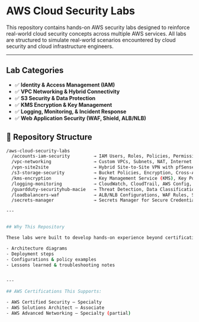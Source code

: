 # AWS Cloud Security Labs

This repository contains hands-on AWS security labs designed to reinforce real-world cloud security concepts across multiple AWS services. All labs are structured to simulate real-world scenarios encountered by cloud security and cloud infrastructure engineers.

---


## Lab Categories

- ✅ **Identity & Access Management (IAM)**
- ✅ **VPC Networking & Hybrid Connectivity**
- ✅ **S3 Security & Data Protection**
- ✅ **KMS Encryption & Key Management**
- ✅ **Logging, Monitoring, & Incident Response**
- ✅ **Web Application Security (WAF, Shield, ALB/NLB)**
  

## 📂 Repository Structure

```bash
/aws-cloud-security-labs
  /accounts-iam-security         → IAM Users, Roles, Policies, Permission Boundaries
  /vpc-networking                → Custom VPCs, Subnets, NAT, Internet Gateways, Route Tables
  /vpn-site2site                 → Hybrid Site-to-Site VPN with pfSense
  /s3-storage-security           → Bucket Policies, Encryption, Cross-Account Access
  /kms-encryption                → Key Management Service (KMS), Key Policies, Grants
  /logging-monitoring            → CloudWatch, CloudTrail, AWS Config, Flow Logs
  /guardduty-securityhub-macie   → Threat Detection, Data Classification & Security Posture
  /loadbalancers-waf             → ALB/NLB Configurations, WAF Rules, Shield Protection
  /secrets-manager               → Secrets Manager for Secure Credential Storage

---


## Why This Repository

These labs were built to develop hands-on experience beyond certification knowledge. Each project includes:

- Architecture diagrams
- Deployment steps
- Configurations & policy examples
- Lessons learned & troubleshooting notes


---

## AWS Certifications This Supports:

- AWS Certified Security – Specialty
- AWS Solutions Architect – Associate
- AWS Advanced Networking – Specialty (partial)
